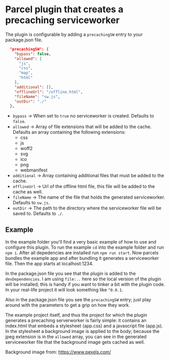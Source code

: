 # Parcel plugin that creates a precaching serviceworker

The plugin is configurable by adding a `precachingSW` entry to your package.json file.

```json
  "precachingSW": {
    "bypass": false,
    "allowed": [
      "js",
      "css",
      "map",
      "html"
    ],
    "additional": [],
    "offlineUrl": "/offline.html",
    "fileName": "sw.js",
    "outDir": "./"
  },
```

- `bypass` &rarr; When set to `true` no serviceworker is created. Defaults to `false`.
- `allowed` &rarr; Array of file extensions that will be added to the cache. Defaults an array containing the following extensions:
  - css
  - js
  - woff2
  - svg
  - ico
  - png
  - webmanifest
- `additional` &rarr; Array containing additional files that must be added to the cache.
- `offlineUrl` &rarr; Url of the offline html file, this file will be added to the cache as well.
- `fileName` &rarr; The name of the file that holds the generated serviceworker. Defaults to `sw.js`.
- `outDir` &rarr; The path to the directory where the serviceworker file will be saved to. Defaults to `./`.


## Example

In the example folder you'll find a very basic example of how to use and configure this plugin. To run the example `cd` into the example folder and run `npm i`. After all depedencies are installed run `npm run start`. Now parcels bundles the example app and after bundling it generates a serviceworker file. Then the app starts at localhost:1234.

In the package.json file you see that the plugin is added to the `devDependencies`. I am using `file:..` here so the local version of the plugin will be installed; this is handy if you want to tinker a bit with the plugin code. In your real-life project it will look something like `^0.0.1`.

Also in the package.json file you see the `precachingSW` entry; just play around with the parameters to get a grip on how they work.

The example project itself, and thus the project for which the plugin generates a precaching serverworker is fairly simple: it contains an index.html that embeds a stylesheet (app.css) and a javascript file (app.js). In the stylesheet a background image is applied to the body; because the jpeg extension is in the `allowed` array, you can see in the generated serviceworker file that the background image gets cached as well.

Background image from: https://www.pexels.com/